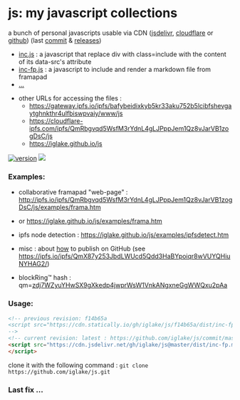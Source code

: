 # js: my javascript collections

<!-- vim: ft=markdown nospell
-->
a bunch of personal javascripts usable via CDN ([jsdelivr][jd], [cloudflare][cf] or [github][gh])
(last [commit](https://github.com/iglake/js/commit/) & [releases](https://github.com/iglake/js/releases))

 * [inc.js][1] : a javascript that replace div with class=include with the content of its data-src's attribute
 * [inc-fp.js][2] : a javascript to include and render a markdown file from framapad
 * [...](https://cdn.jsdelivr.net/gh/iglake/js@master/dist/)

[1]: https://cdn.jsdelivr.net/gh/iglake/js@master/dist/inc.js
[2]: https://cdn.jsdelivr.net/gh/iglake/js@master/dist/inc-fp.js



 * other URLs for accessing the files :
    - <https://gateway.ipfs.io/ipfs/bafybeidixkyb5kr33aku752b5lcibfshevgaytghnkthr4ulfbiswpvaiy/www/js>
    - <https://cloudflare-ipfs.com/ipfs/QmRbgvqd5WsfM3rYdnL4gLJPppJem1Qz8vJarVB1zogDsC/js>
    - <https://iglake.github.io/js>

[![version](https://badge.fury.io/gh/iglake%2Fjs.svg)](https://badge.fury.io/gh/iglake%2Fjs)
[![](https://data.jsdelivr.com/v1/package/gh/iglake/js/badge)](https://www.jsdelivr.com/package/gh/iglake/js)

### Examples:

 * collaborative framapad "web-page" : <http://ipfs.io/ipfs/QmRbgvqd5WsfM3rYdnL4gLJPppJem1Qz8vJarVB1zogDsC/js/examples/frama.htm>
 *  or <https://iglake.github.io/js/examples/frama.htm>

 *  ipfs node detection : <https://iglake.github.io/js/examples/ipfsdetect.htm>

 * misc : about [how](https://www.one-tab.com/page/XuCCeOg2SkSSwTD8JzvWfw) to publish on GitHub (see <https://ipfs.io/ipfs/QmX87y253JbdLWUcd5Qdd3HaBYpoiqr8wVUYQHiuNYHAG2/>)

 * blockRing™ hash : qm=[zdj7WZyuYHwSX9gXkedp4jwprWsW1VnkANgxneGgWWQxu2pAa](http://gateway.ipfs.io/ipfs/zdj7WZyuYHwSX9gXkedp4jwprWsW1VnkANgxneGgWWQxu2pAa)

### Usage:

```html
<!-- previous revision: f14b65a
<script src="https://cdn.statically.io/gh/iglake/js/f14b65a/dist/inc-fp.js">
-->
<!-- current revision: latest : https://github.com/iglake/js/commit/master -->
<script src="https://cdn.jsdelivr.net/gh/iglake/js@master/dist/inc-fp.min.js">
</script>
 ```

[gh]: http://github.com/iglake/
[jd]: https://www.jsdelivr.com/package/gh/iglake/js
[cf]: https://cloudflare-ipfs.com/ipfs/QmRbgvqd5WsfM3rYdnL4gLJPppJem1Qz8vJarVB1zogDsC/js

clone it with the following command :
  ```git clone https://github.com/iglake/js.git```

### Last fix ...

